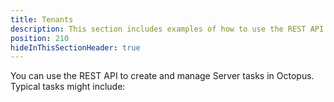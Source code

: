 ```yaml
---
title: Tenants
description: This section includes examples of how to use the REST API or Octopus.Client to create and manage Tenants in Octopus.
position: 210
hideInThisSectionHeader: true
---
```

You can use the REST API to create and manage Server tasks in Octopus. Typical tasks might include:
